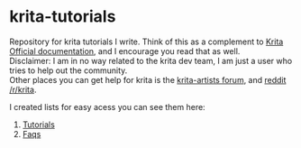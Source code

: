# krita-tutorials
Repository for krita tutorials I write. Think of this as a complement to [Krita Official documentation](https://docs.krita.org/en/index.html), and I encourage you read that as well.  
Disclaimer: I am in no way related to the krita dev team, I am just a user who tries to help out the community.  
Other places you can get help for krita is the [krita-artists forum](https://krita-artists.org/), and [reddit /r/krita](https://www.reddit.com/r/krita/). 

I created lists for easy acess you can see them here:  

1. [Tutorials](tutorials/tutorial_list.md)
2. [Faqs](faqs/faq_general.md)